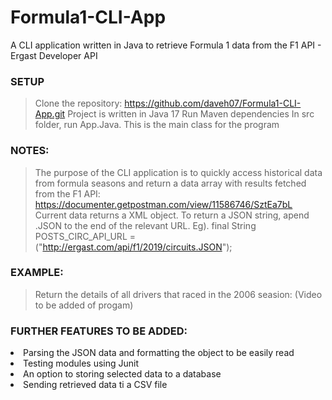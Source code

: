 # Formula1-CLI-App
A CLI application written in Java to retrieve Formula 1 data from the F1 API - Ergast Developer API 

### SETUP
> Clone the repository: https://github.com/daveh07/Formula1-CLI-App.git
> Project is written in Java 17
> Run Maven dependencies
> In src folder, run App.Java. This is the main class for the program

### NOTES:
> The purpose of the CLI application is to quickly access historical data from formula seasons and return a data array with results fetched from the F1 API: https://documenter.getpostman.com/view/11586746/SztEa7bL
> Current data returns a XML object. 
> To return a JSON string, apend .JSON to the end of the relevant URL. Eg). final String POSTS_CIRC_API_URL = ("http://ergast.com/api/f1/2019/circuits.JSON");


### EXAMPLE:
> Return the details of all drivers that raced in the 2006 seasion:
> (Video to be added of progam)


### FURTHER FEATURES TO BE ADDED:
<li>Parsing the JSON data and formatting the object to be easily read</li>
<li>Testing modules using Junit</li>
<li>An option to storing selected data to a database</li>
<li>Sending retrieved data ti a CSV file</li>
